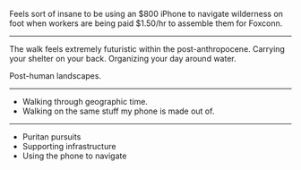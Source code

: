 Feels sort of insane to be using an $800 iPhone to navigate wilderness on foot when workers are being paid $1.50/hr to assemble them for Foxconn.

----

The walk feels extremely futuristic within the post-anthropocene. Carrying your shelter on your back. Organizing your day around water.

Post-human landscapes.

----

- Walking through geographic time.
- Walking on the same stuff my phone is made out of.

----

- Puritan pursuits
- Supporting infrastructure
- Using the phone to navigate